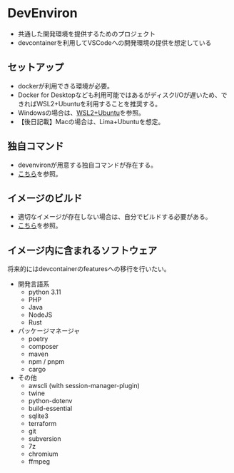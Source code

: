# DevEnviron

- 共通した開発環境を提供するためのプロジェクト
- devcontainerを利用してVSCodeへの開発環境の提供を想定している

## セットアップ

- dockerが利用できる環境が必要。
- Docker for Desktopなども利用可能ではあるがディスクI/Oが遅いため、できればWSL2+Ubuntuを利用することを推奨する。
- Windowsの場合は、[WSL2+Ubuntu](./docs/setup_windows.md)を参照。
- 【後日記載】Macの場合は、Lima+Ubuntuを想定。

## 独自コマンド

- devenvironが用意する独自コマンドが存在する。
- [こちら](./docs/commands.md)を参照。

## イメージのビルド

- 適切なイメージが存在しない場合は、自分でビルドする必要がある。
- [こちら](./docs/rebuild.md)を参照。

## イメージ内に含まれるソフトウェア

将来的にはdevcontainerのfeaturesへの移行を行いたい。

* 開発言語系
  * python 3.11
  * PHP
  * Java
  * NodeJS
  * Rust
* パッケージマネージャ
  * poetry
  * composer
  * maven
  * npm / pnpm
  * cargo
* その他
  * awscli (with session-manager-plugin)
  * twine
  * python-dotenv
  * build-essential
  * sqlite3
  * terraform
  * git
  * subversion
  * 7z
  * chromium
  * ffmpeg
